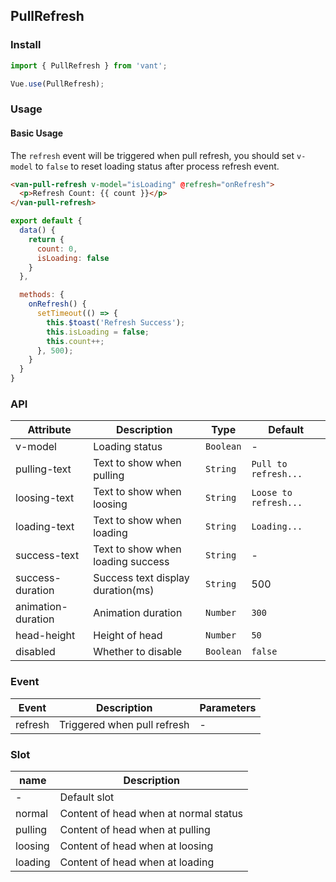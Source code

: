 ## PullRefresh

### Install
``` javascript
import { PullRefresh } from 'vant';

Vue.use(PullRefresh);
```

### Usage

#### Basic Usage
The `refresh` event will be triggered when pull refresh, you should set `v-model` to `false` to reset loading status after process refresh event.

```html
<van-pull-refresh v-model="isLoading" @refresh="onRefresh">
  <p>Refresh Count: {{ count }}</p>
</van-pull-refresh>
```

```javascript
export default {
  data() {
    return {
      count: 0,
      isLoading: false
    }
  },

  methods: {
    onRefresh() {
      setTimeout(() => {
        this.$toast('Refresh Success');
        this.isLoading = false;
        this.count++;
      }, 500);
    }
  }
}
```

### API

| Attribute | Description | Type | Default |
|------|------|------|------|
| v-model | Loading status | `Boolean` | - |
| pulling-text | Text to show when pulling | `String` | `Pull to refresh...` |
| loosing-text | Text to show when loosing | `String` | `Loose to refresh...` |
| loading-text | Text to show when loading | `String` | `Loading...` |
| success-text | Text to show when loading success | `String` | - |
| success-duration | Success text display duration(ms) | `String` | 500 |
| animation-duration | Animation duration | `Number` | `300` |
| head-height | Height of head | `Number` | `50` |
| disabled | Whether to disable | `Boolean` | `false` |


### Event

| Event | Description | Parameters |
|------|------|------|
| refresh | Triggered when pull refresh | - |


### Slot

| name | Description |
|------|------|
| - | Default slot |
| normal | Content of head when at normal status |
| pulling | Content of head when at pulling |
| loosing | Content of head when at loosing |
| loading | Content of head when at loading |
